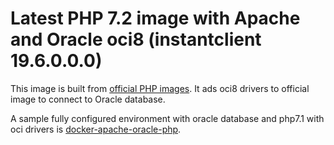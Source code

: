 # Latest PHP 7.2 image with Apache and Oracle oci8 (instantclient 19.6.0.0.0)

This image is built from [official PHP images](https://hub.docker.com/_/php/).
It ads oci8 drivers to official image to connect to Oracle database.

A sample fully configured environment with oracle database and php7.1 with
oci drivers is [docker-apache-oracle-php](https://github.com/adrianharabula/daopstack).
